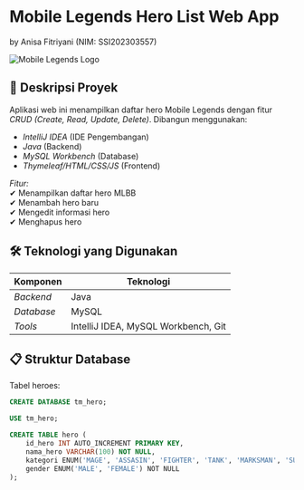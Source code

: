 # Mobile Legends Hero List Web App
by Anisa Fitriyani (NIM: SSI202303557)

![Mobile Legends Logo]([https://static.wikia.nocookie.net/mobile-legends/images/4/4e/Mobile_Legends_Bang_Bang_Logo.png/revision/latest?cb=20210831080814](https://wallpaperaccess.com/full/4597740.png))

## 📌 Deskripsi Proyek
Aplikasi web ini menampilkan daftar hero Mobile Legends dengan fitur *CRUD (Create, Read, Update, Delete)*. Dibangun menggunakan:  
- *IntelliJ IDEA* (IDE Pengembangan)  
- *Java* (Backend)  
- *MySQL Workbench* (Database)  
- *Thymeleaf/HTML/CSS/JS* (Frontend)  

*Fitur:*  
✔ Menampilkan daftar hero MLBB  
✔ Menambah hero baru  
✔ Mengedit informasi hero  
✔ Menghapus hero    

## 🛠 Teknologi yang Digunakan
| Komponen        | Teknologi               |
|-----------------|-------------------------|
| *Backend*     | Java                      |
| *Database*    | MySQL                     |
| *Tools*       | IntelliJ IDEA, MySQL Workbench, Git |

## 📋 Struktur Database
Tabel heroes:
```sql
CREATE DATABASE tm_hero;

USE tm_hero;

CREATE TABLE hero (
    id_hero INT AUTO_INCREMENT PRIMARY KEY,
    nama_hero VARCHAR(100) NOT NULL,
    kategori ENUM('MAGE', 'ASSASIN', 'FIGHTER', 'TANK', 'MARKSMAN', 'SUPPORT') NOT NULL,
    gender ENUM('MALE', 'FEMALE') NOT NULL
);
